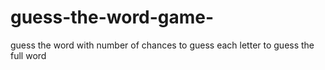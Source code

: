 # guess-the-word-game-
guess the word with number of chances to guess each letter to guess the full word
